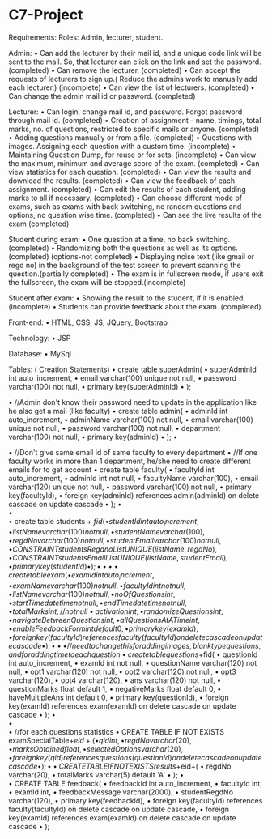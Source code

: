 # C7-Project

Requirements:
Roles: Admin, lecturer, student.

Admin: 
•	Can add the lecturer by their mail id, and a unique code link will be sent to the mail. So, that lecturer can click on the link and set the password. (completed)
•	Can remove the lecturer. (completed)
•	Can accept the requests of lecturers to sign up.( Reduce the admins work to manually add each lecturer.) (incomplete)
•	Can view the list of lecturers. (completed)
•	Can change the admin mail id or password. (completed)

Lecturer:
•	Can login, change mail id, and password. Forgot password through mail id. (completed)
•	Creation of assignment - name, timings, total marks, no. of questions, restricted to specific mails or anyone. (completed)
•	Adding questions manually or from a file. (completed)
•	Questions with images. Assigning each question with a custom time. (incomplete)
•	Maintaining Question Dump, for reuse or for sets. (incomplete)
•	Can view the maximum, minimum and average score of the exam. (completed)
•	Can view statistics for each question. (completed)
•	Can view the results and download the results. (completed)
•	Can view the feedback of each assignment. (completed)
•	Can edit the results of each student, adding marks to all if necessary. (completed)
•	Can choose different mode of exams, such as exams with back switching, no random questions and options, no question wise time. (completed)
•	Can see the live results of the exam (completed)

Student during exam:
•	One question at a time, no back switching. (completed)
•	Randomizing both the questions as well as its options. (completed) (options-not completed) 
•	Displaying noise text (like gmail or regd no) in the background of the test screen to prevent scanning the question.(partially completed)
•	The exam is in fullscreen mode, if users exit the fullscreen, the exam will be stopped.(incomplete)

Student after exam:
•	Showing the result to the student, if it is enabled. (incomplete)
•	Students can provide feedback about the exam. (completed)

Front-end:
•	HTML, CSS, JS, JQuery, Bootstrap 

Technology:
•	JSP

Database:
•	MySql


Tables:  ( Creation Statements)
•	create table superAdmin(
•		superAdminId int auto_increment,
•		email varchar(100) unique not null,
•		password varchar(100) not null,
•		primary key(superAdminId)
•	);

•	//Admin don't know their password need to update in the application like he also get a mail (like faculty)
•	create table admin(
•		adminId int auto_increment,
•		adminName varchar(100) not null,
•		email varchar(100) unique not null,
•		password varchar(100) not null,
•		department varchar(100) not null,
•		primary key(adminId)
•	);
•	

•	//Don't give same email id of same faculty to every department
•	//If one faculty works in more than 1 department, he/she need to create different emails for to get account
•	create table faculty(
•		facultyId int auto_increment,
•		adminId int not null,
•		facultyName varchar(100),
•		email varchar(120) unique not null,
•		password varchar(100) not null,
•		primary key(facultyId),
•		foreign key(adminId) references admin(adminId) on delete cascade on update cascade
•	);
•	
•	
•	create table students + $fid(
•		studentId int auto_increment,
•		listName varchar(100) not null,
•		studentName varchar(100),
•		regdNo varchar(100) not null,
•		studentEmail varchar(100) not null,
•		CONSTRAINT studentsRegdnoList UNIQUE(listName,regdNo),
•		CONSTRAINT studentsEmailList UNIQUE(listName,studentEmail),
•		primary key(studentId)
•	);
•	
•	
•	
•	create table exam(
•		examId int auto_increment,
•		examName varchar(100) not null,
•		facultyId int not null,
•		listName varchar(100) not null,
•		noOfQuestions int,
•		startTime datetime not null,
•		endTime datetime not null,
•		totalMarks int,     //not null
•		activation int,
•	    	randomizeQuestions int,
•	    	navigateBetweenQuestions int,
•		allQuestionsAtATime int,
•		enableFeedbackForm int default 0,
•		primary key(examId),
•		foreign key(facultyId) references faculty(facultyId) on delete cascade on update cascade
•	);
•	
•	
•	//need to change this for adding images, blank type questions, and for adding time to each question
•	create table questions+$fid(
•		questionId int auto_increment,
•		examId int not null,
•		questionName varchar(120) not null,
•		opt1 varchar(120) not null,
•		opt2 varchar(120) not null,
•		opt3 varchar(120),
•		opt4 varchar(120),
•		ans varchar(120) not null,
•		questionMarks float default 1,
•		negativeMarks float default 0,
•		haveMultipleAns int default 0,
•		primary key(questionId),
•		foreign key(examId) references exam(examId) on delete cascade on update cascade
•	);
•	
•	
•	//for each questions statistics
•	CREATE TABLE IF NOT EXISTS examSpecialTable+$eid+(
•		qid int,
•	        regdNo varchar(20),
•	        marksObtained float,
•		selectedOptions varchar(20),
•	        foreign key(qid) references questions(questionId) on delete cascade on update cascade
•	);
•	
•	CREATE TABLE IF NOT EXISTS results+$eid+(
•	        regdNo varchar(20),
•	        totalMarks varchar(5) default 'A'
•	);
•	
•	CREATE TABLE feedback(
•		feedbackId int auto_increment,
•		facultyId int,
•		examId int,
•		feedbackMessage varchar(2000),
•		studentRegdNo varchar(120),
•		primary key(feedbackId),
•		foreign key(facultyId) references faculty(facultyId) on delete cascade on update cascade,
•		foreign key(examId) references exam(examId) on delete cascade on update cascade
•	);

